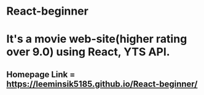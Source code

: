 # React-beginner
# It's a movie web-site(higher rating over 9.0) using React, YTS API.
## Homepage Link = https://leeminsik5185.github.io/React-beginner/
